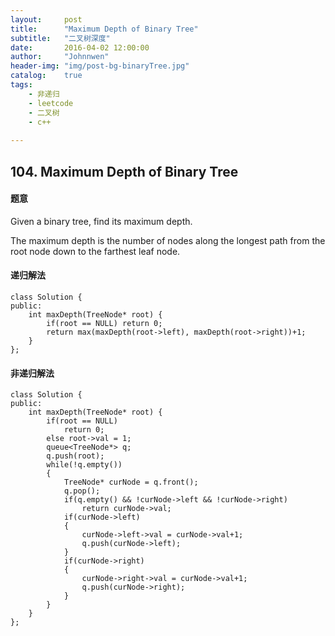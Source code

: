 ```yaml
---
layout:     post
title:      "Maximum Depth of Binary Tree"
subtitle:   "二叉树深度"
date:       2016-04-02 12:00:00
author:     "Johnnwen"
header-img: "img/post-bg-binaryTree.jpg"
catalog:    true
tags:
    - 非递归
    - leetcode
    - 二叉树
    - c++
    
---
```


## 104. Maximum Depth of Binary Tree

#### 题意

Given a binary tree, find its maximum depth.<br>

The maximum depth is the number of nodes along the longest path from the root node down to the farthest leaf node.


#### 递归解法

```
class Solution {
public:
    int maxDepth(TreeNode* root) {
        if(root == NULL) return 0;  
        return max(maxDepth(root->left), maxDepth(root->right))+1;  
    }
};
```

#### 非递归解法


```
class Solution {
public:
    int maxDepth(TreeNode* root) {
        if(root == NULL)  
            return 0;  
        else root->val = 1;  
        queue<TreeNode*> q;  
        q.push(root);  
        while(!q.empty())  
        {  
            TreeNode* curNode = q.front();  
            q.pop();  
            if(q.empty() && !curNode->left && !curNode->right)  
                return curNode->val;  
            if(curNode->left)  
            {  
                curNode->left->val = curNode->val+1;  
                q.push(curNode->left);  
            }  
            if(curNode->right)  
            {  
                curNode->right->val = curNode->val+1;  
                q.push(curNode->right);  
            }  
        } 
    }
};
```
